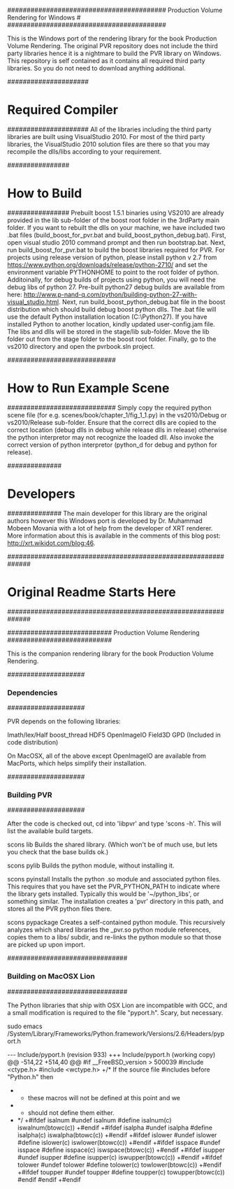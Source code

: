 #########################################
Production Volume Rendering for Windows #
#########################################

This is the Windows port of the rendering library for the book Production Volume Rendering. The original PVR repository does not include the third party libraries hence it is a nightmare to build the PVR library on Windows. This repository is self contained as it contains all required third party libraries. So you do not need to download anything additional. 

#####################
# Required Compiler #
#####################
All of the libraries including the third party libraries are built using VisualStudio 2010. For most of the third party libraries, the VisualStudio 2010 solution files are there so that you may recompile the dlls/libs according to your requirement.

################
# How to Build #
################
Prebuilt boost 1.5.1 binaries using VS2010 are already provided in the lib sub-folder of the boost root folder in the 3rdParty main folder. If you want to rebuilt the dlls on your machine, we have included two .bat files (build_boost_for_pvr.bat and build_boost_python_debug.bat). First, open visual studio 2010 command prompt and then run bootstrap.bat. Next, run build_boost_for_pvr.bat to build the boost libraries required for PVR. For projects using release version of python, please install python v 2.7 from https://www.python.org/downloads/release/python-2710/ and set the environment variable PYTHONHOME to point to the root folder of python. Additoinally, for debug builds of projects using python, you will need the debug libs of python 27. Pre-built python27 debug builds are available from here: http://www.p-nand-q.com/python/building-python-27-with-visual_studio.html. Next, run build_boost_python_debug.bat file in the boost distribution which should build debug boost python dlls. The .bat file will use the default Python installation location (C:\Python27). If you have installed Python to another location, kindly updated user-config.jam file. The libs and dlls will be stored in the stage/lib sub-folder. Move the lib folder out from the stage folder to the boost root folder. Finally, go to the vs2010 directory and open the pvrbook.sln project. 

############################
# How to Run Example Scene #
############################
Simply copy the required python scene file (for e.g. scenes/book/chapter_1/fig_1_1.py) in the vs2010/Debug or vs2010/Release sub-folder. Ensure that the correct dlls are copied to the correct location (debug dlls in debug while release dlls in release) otherwise the python interpretor may not recognize the loaded dll. Also invoke the correct version of python interpretor (python_d for debug and python for release).   

##############
# Developers #
##############
The main developer for this library are the original authors however this Windows port is developed by Dr. Muhammad Mobeen Movania with a lot of help from the developer of XRT renderer. More information about this is available in the comments of this blog post: http://xrt.wikidot.com/blog:46.

##############################################################
# Original Readme Starts Here ################################
##############################################################

###########################
Production Volume Rendering
###########################

This is the companion rendering library for the book Production Volume
Rendering. 

####################
### Dependencies ###
####################

PVR depends on the following libraries:

  Imath/Iex/Half
  boost_thread
  HDF5
  OpenImageIO
  Field3D
  GPD            (Included in code distribution)

On MacOSX, all of the above except OpenImageIO are available from MacPorts, which 
helps simplify their installation.

####################
### Building PVR ###
####################

After the code is checked out, cd into 'libpvr' and type 'scons -h'. This will 
list the available build targets.

scons lib
  Builds the shared library. (Which won't be of much use, but lets you check
  that the base builds ok.)

scons pylib
  Builds the python module, without installing it.

scons pyinstall
  Installs the python .so module and associated python files.
  This requires that you have set the PVR_PYTHON_PATH to indicate where the
  library gets installed. Typically this would be '~/python_libs', or something
  similar. The installation creates a 'pvr' directory in this path, and stores
  all the PVR python files there.

scons pypackage
  Creates a self-contained python module. This recursively analyzes which
  shared libraries the _pvr.so python module references, copies them to a
  libs/ subdir, and re-links the python module so that those are picked up
  upon import.

###############################
### Building on MacOSX Lion ###
###############################

The Python libraries that ship with OSX Lion are incompatible with GCC, and a 
small modification is required to the file "pyport.h". Scary, but necessary.

sudo emacs /System/Library/Frameworks/Python.framework/Versions/2.6/Headers/pyport.h

--- Include/pyport.h     (revision 933)
+++ Include/pyport.h     (working copy)
@@ -514,22 +514,40 @@
 #if __FreeBSD_version > 500039
 #include <ctype.h>
 #include <wctype.h>
+/* If the source file #includes <cctype> before "Python.h" then
+ * these macros will not be defined at this point and we
+ * should not define them either.
+ */
+#ifdef isalnum
 #undef isalnum
 #define isalnum(c) iswalnum(btowc(c))
+#endif
+#ifdef isalpha
 #undef isalpha
 #define isalpha(c) iswalpha(btowc(c))
+#endif
+#ifdef islower
 #undef islower
 #define islower(c) iswlower(btowc(c))
+#endif
+#ifdef isspace
 #undef isspace
 #define isspace(c) iswspace(btowc(c))
+#endif
+#ifdef isupper
 #undef isupper
 #define isupper(c) iswupper(btowc(c))
+#endif
+#ifdef tolower
 #undef tolower
 #define tolower(c) towlower(btowc(c))
+#endif
+#ifdef toupper
 #undef toupper
 #define toupper(c) towupper(btowc(c))
 #endif
 #endif
+#endif

